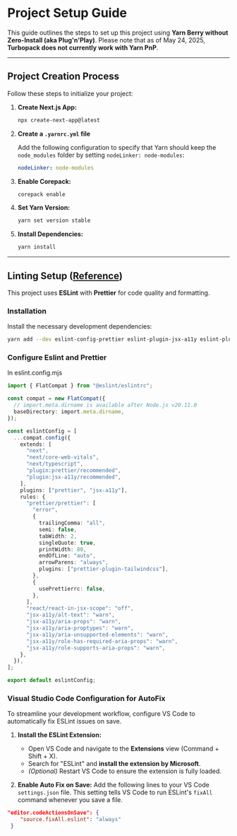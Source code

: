 # Project Setup Guide

This guide outlines the steps to set up this project using **Yarn Berry without Zero-Install (aka Plug'n'Play)**. Please note that as of May 24, 2025, **Turbopack does not currently work with Yarn PnP**.

---

## Project Creation Process

Follow these steps to initialize your project:

1. **Create Next.js App:**

   ```bash
   npx create-next-app@latest
   ```

2. **Create a `.yarnrc.yml` file**

   Add the following configuration to specify that Yarn should keep the `node_modules` folder by setting `nodeLinker: node-modules`:

   ```yaml
   nodeLinker: node-modules
   ```

3. **Enable Corepack:**

   ```bash
   corepack enable
   ```

4. **Set Yarn Version:**

   ```bash
   yarn set version stable
   ```

5. **Install Dependencies:**

   ```bash
   yarn install
   ```

---

## Linting Setup ([Reference](https://github.com/aridanpantoja/eslint-prettier-nextjs))

This project uses **ESLint** with **Prettier** for code quality and formatting.

### Installation

Install the necessary development dependencies:

```bash
yarn add --dev eslint-config-prettier eslint-plugin-jsx-a11y eslint-plugin-prettier prettier prettier-plugin-tailwindcss
```

### Configure Eslint and Prettier

In eslint.config.mjs

```typescript
import { FlatCompat } from "@eslint/eslintrc";

const compat = new FlatCompat({
  // import.meta.dirname is available after Node.js v20.11.0
  baseDirectory: import.meta.dirname,
});

const eslintConfig = [
  ...compat.config({
    extends: [
      "next",
      "next/core-web-vitals",
      "next/typescript",
      "plugin:prettier/recommended",
      "plugin:jsx-a11y/recommended",
    ],
    plugins: ["prettier", "jsx-a11y"],
    rules: {
      "prettier/prettier": [
        "error",
        {
          trailingComma: "all",
          semi: false,
          tabWidth: 2,
          singleQuote: true,
          printWidth: 80,
          endOfLine: "auto",
          arrowParens: "always",
          plugins: ["prettier-plugin-tailwindcss"],
        },
        {
          usePrettierrc: false,
        },
      ],
      "react/react-in-jsx-scope": "off",
      "jsx-a11y/alt-text": "warn",
      "jsx-a11y/aria-props": "warn",
      "jsx-a11y/aria-proptypes": "warn",
      "jsx-a11y/aria-unsupported-elements": "warn",
      "jsx-a11y/role-has-required-aria-props": "warn",
      "jsx-a11y/role-supports-aria-props": "warn",
    },
  }),
];

export default eslintConfig;
```

### Visual Studio Code Configuration for AutoFix

To streamline your development workflow, configure VS Code to automatically fix ESLint issues on save.

1. **Install the ESLint Extension:**

   - Open VS Code and navigate to the **Extensions** view (Command + Shift + X).
   - Search for "ESLint" and **install the extension by Microsoft**.
   - _(Optional)_ Restart VS Code to ensure the extension is fully loaded.

2. **Enable Auto Fix on Save:**
   Add the following lines to your VS Code `settings.json` file. This setting tells VS Code to run ESLint's `fixAll` command whenever you save a file.

```json
"editor.codeActionsOnSave": {
    "source.fixAll.eslint": "always"
 }
```
